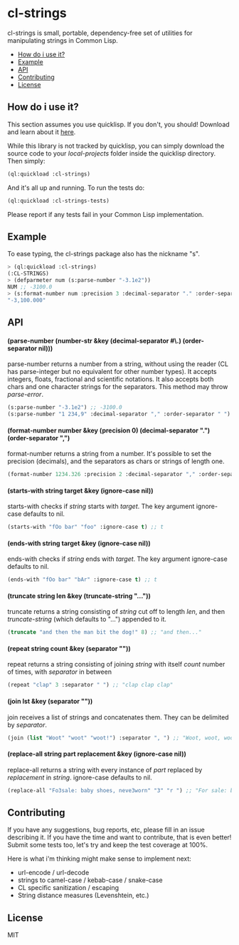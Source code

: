 # cl-strings
cl-strings is small, portable, dependency-free set of utilities for manipulating strings in Common Lisp.

* [How do i use it?](#how-do-i-use-it)
* [Example](#example)
* [API](#api)
* [Contributing](#contributing)
* [License](#license)

## How do i use it?
This section assumes you use quicklisp. If you don't, you should! Download and learn about it [here](https://www.quicklisp.org/beta/).

While this library is not tracked by quicklisp, you can simply download the source code to your *local-projects* folder inside the quicklisp directory. Then simply:  
```lisp
(ql:quickload :cl-strings)
```
And it's all up and running. To run the tests do:
```lisp
(ql:quickload :cl-strings-tests)
```
Please report if any tests fail in your Common Lisp implementation.

## Example
To ease typing, the cl-strings package also has the nickname "s".
```lisp
> (ql:quickload :cl-strings)
(:CL-STRINGS)
> (defparmeter num (s:parse-number "-3.1e2"))
NUM ;; -3100.0
> (s:format-number num :precision 3 :decimal-separator "." :order-separator ",")
"-3,100.000"
```

## API
#### (parse-number (number-str &key (decimal-separator #\\.) (order-separator nil)))
parse-number returns a number from a string, without using the reader (CL has parse-integer but no equivalent for other number types). It accepts integers, floats, fractional and scientific notations. It also accepts both chars and one character strings for the separators. This method may throw *parse-error*.

```lisp
(s:parse-number "-3.1e2") ;; -3100.0
(s:parse-number "1 234,9" :decimal-separator "," :order-separator " ") ;; 1234.9
```

#### (format-number number &key (precision 0) (decimal-separator ".") (order-separator ",")
format-number returns a string from a number. It's possible to set the precision (decimals), and the separators as chars or strings of length one.

```lisp
(format-number 1234.326 :precision 2 :decimal-separator "," :order-separator " ") ;; "1 234,33"
```
#### (starts-with string target &key (ignore-case nil))
starts-with checks if *string* starts with *target*. The key argument ignore-case defaults to nil.

```lisp
(starts-with "fOo bar" "foo" :ignore-case t) ;; t
```

#### (ends-with string target &key (ignore-case nil))
ends-with checks if *string* ends with *target*. The key argument ignore-case defaults to nil.

```lisp
(ends-with "fOo bar" "bAr" :ignore-case t) ;; t
```

#### (truncate string len &key (truncate-string "..."))
truncate returns a string consisting of *string* cut off to length *len*, and then *truncate-string* (which defaults to "...") appended to it.
```lisp
(truncate "and then the man bit the dog!" 8) ;; "and then..."
```

#### (repeat string count &key (separator ""))
repeat returns a string consisting of joining *string* with itself *count* number of times, with *separator* in between
```lisp
(repeat "clap" 3 :separator " ") ;; "clap clap clap"
```

#### (join lst &key (separator ""))
join receives a list of strings and concatenates them. They can be delimited by *separator*.
```lisp
(join (list "Woot" "woot" "woot!") :separator ", ") ;; "Woot, woot, woot!"
```

#### (replace-all string part replacement &key (ignore-case nil))
replace-all returns a string with every instance of *part* replaced by *replacement* in *string*. ignore-case defaults to nil.
```lisp
(replace-all "Fo3sale: baby shoes, neve3worn" "3" "r ") ;; "For sale: baby shoes, never worn"
```

## Contributing
If you have any suggestions, bug reports, etc, please fill in an issue describing it. If you have the time and want to contribute, that is even better! Submit some tests too, let's try and keep the test coverage at 100%.

Here is what i'm thinking might make sense to implement next:
- url-encode / url-decode
- strings to camel-case / kebab-case / snake-case
- CL specific sanitization / escaping
- String distance measures (Levenshtein, etc.)

## License
MIT
